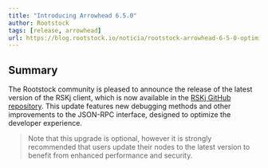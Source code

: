 ```yaml
---
title: "Introducing Arrowhead 6.5.0"
author: Rootstock
tags: [release, arrowhead]
url: https://blog.rootstock.io/noticia/rootstock-arrowhead-6-5-0-optimizing-developer-experience/
---
```


## Summary

The Rootstock community is pleased to announce the release of the latest version of the RSKj client, which is now available in the [RSKj GitHub repository](https://github.com/rsksmart/rskj/releases/tag/ARROWHEAD-6.5.0). This update features new debugging methods and other improvements to the JSON-RPC interface, designed to optimize the developer experience.

> Note that this upgrade is optional, however it is strongly recommended that users update their nodes to the latest version to benefit from enhanced performance and security.